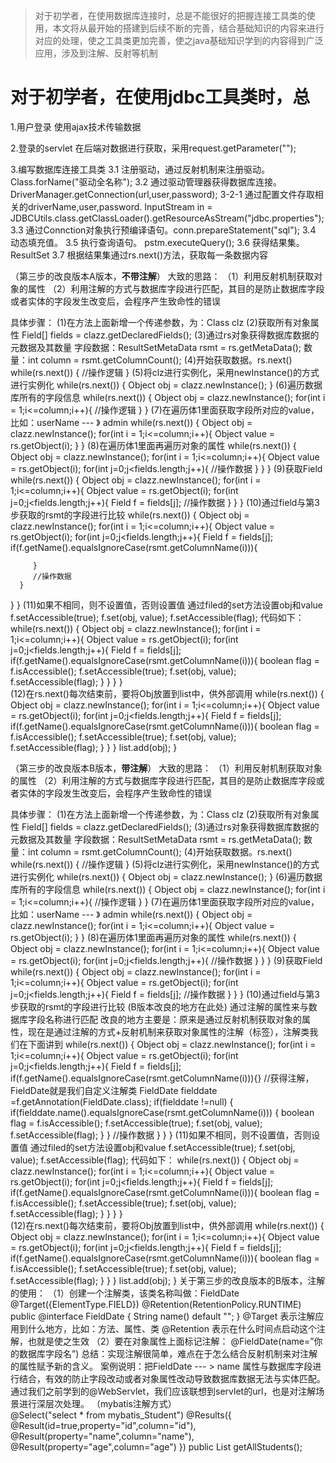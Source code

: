 >对于初学者，在使用数据库连接时，总是不能很好的把握连接工具类的使用，本文将从最开始的搭建到后续不断的完善，结合基础知识的内容来进行对应的处理，使之工具类更加完善，使之java基础知识学到的内容得到广泛应用，涉及到注解、反射等机制
# 对于初学者，在使用jdbc工具类时，总
1.用户登录
使用ajax技术传输数据

2.登录的servlet
在后端对数据进行获取，采用request.getParameter("");

<!--
  以下步骤表示最原始的写法
 存在的不足有：（1）方法不能够完全通用，第一个参数无法动态传输，在此基础经过改良，传递了Map<String,Object> ma进来，里面存放的是需要填充的值
                             （2）对rs返回的值不能方便、快速的去进行处理
综上原因，我们开始改良这个数据库工具类 
-->
3.编写数据库连接工具类
  3.1 注册驱动，通过反射机制来注册驱动。Class.forName("驱动全名称");
  3.2 通过驱动管理器获得数据库连接。DriverManager.getConnection(url,user,password);
    3-2-1 通过配置文件存取相关的driverName,user,password.
          InputStream in = JDBCUtils.class.getClassLoader().getResourceAsStream("jdbc.properties");
  3.3 通过Connction对象执行预编译语句。conn.prepareStatement("sql");
  3.4 动态填充值。
  3.5 执行查询语句。 pstm.executeQuery();
  3.6 获得结果集。ResultSet
  3.7 根据结果集通过rs.next()方法，获取每一条数据内容
  
（第三步的改良版本A版本，**不带注解**）
大致的思路：
（1）利用反射机制获取对象的属性
（2）利用注解的方式与数据库字段进行匹配，其目的是防止数据库字段或者实体的字段发生改变后，会程序产生致命性的错误

具体步骤：
(1)在方法上面新增一个传递参数，为：Class clz
(2)获取所有对象属性
Field[] fields = clazz.getDeclaredFields();
(3)通过rs对象获得数据库数据的元数据及其数量
        字段数据：ResultSetMetaData rsmt = rs.getMetaData();
        数量：int column = rsmt.getColumnCount();
(4)开始获取数据。rs.next()
while(rs.next()) {
   //操作逻辑
}
(5)将clz进行实例化，采用newInstance()的方式进行实例化
while(rs.next()) {
   Object obj = clazz.newInstance();
}
(6)遍历数据库所有的字段信息
while(rs.next()) {
   Object obj = clazz.newInstance();
   for(int i = 1;i<=column;i++){
      //操作逻辑
   }
}
(7)在遍历体1里面获取字段所对应的value，比如：userName --- 》 admin
while(rs.next()) {
   Object obj = clazz.newInstance();
   for(int i = 1;i<=column;i++){
      Object value = rs.getObject(i);
   }
}
(8)在遍历体1里面再遍历对象的属性
while(rs.next()) {
   Object obj = clazz.newInstance();
   for(int i = 1;i<=column;i++){
      Object value = rs.getObject(i);
      for(int j=0;j<fields.length;j++){
         //操作数据
      }
   }
}
(9)获取Field
while(rs.next()) {
   Object obj = clazz.newInstance();
   for(int i = 1;i<=column;i++){
      Object value = rs.getObject(i);
      for(int j=0;j<fields.length;j++){
         Field f = fields[j];
         //操作数据
      }
   }
}
(10)通过field与第3步获取的rsmt的字段进行比较
while(rs.next()) {
   Object obj = clazz.newInstance();
   for(int i = 1;i<=column;i++){
      Object value = rs.getObject(i);
      for(int j=0;j<fields.length;j++){
         Field f = fields[j];
         if(f.getName().equalsIgnoreCase(rsmt.getColumnName(i))){
         
         }
         //操作数据
      }
   }
}
(11)如果不相同，则不设置值，否则设置值
              通过filed的set方法设置obj和value
     f.setAccessible(true);
	 f.set(obj, value);
	 f.setAccessible(flag); 
  代码如下：
while(rs.next()) {
   Object obj = clazz.newInstance();
   for(int i = 1;i<=column;i++){
      Object value = rs.getObject(i);
      for(int j=0;j<fields.length;j++){
         Field f = fields[j];
         if(f.getName().equalsIgnoreCase(rsmt.getColumnName(i))){
            boolean flag = f.isAccessible();
	        f.setAccessible(true);
	        f.set(obj, value);
	        f.setAccessible(flag);
         }
      }
   }
}      
 (12)在rs.next()每次结束前，要将Obj放置到list中，供外部调用
 while(rs.next()) {
   Object obj = clazz.newInstance();
   for(int i = 1;i<=column;i++){
      Object value = rs.getObject(i);
      for(int j=0;j<fields.length;j++){
         Field f = fields[j];
         if(f.getName().equalsIgnoreCase(rsmt.getColumnName(i))){
            boolean flag = f.isAccessible();
	        f.setAccessible(true);
	        f.set(obj, value);
	        f.setAccessible(flag);
         }
      }
   }
   list.add(obj);
}

（第三步的改良版本B版本，**带注解**）
大致的思路：
（1）利用反射机制获取对象的属性
（2）利用注解的方式与数据库字段进行匹配，其目的是防止数据库字段或者实体的字段发生改变后，会程序产生致命性的错误

具体步骤：
(1)在方法上面新增一个传递参数，为：Class clz
(2)获取所有对象属性
Field[] fields = clazz.getDeclaredFields();
(3)通过rs对象获得数据库数据的元数据及其数量
        字段数据：ResultSetMetaData rsmt = rs.getMetaData();
        数量：int column = rsmt.getColumnCount();
(4)开始获取数据。rs.next()
while(rs.next()) {
   //操作逻辑
}
(5)将clz进行实例化，采用newInstance()的方式进行实例化
while(rs.next()) {
   Object obj = clazz.newInstance();
}
(6)遍历数据库所有的字段信息
while(rs.next()) {
   Object obj = clazz.newInstance();
   for(int i = 1;i<=column;i++){
      //操作逻辑
   }
}
(7)在遍历体1里面获取字段所对应的value，比如：userName --- 》 admin
while(rs.next()) {
   Object obj = clazz.newInstance();
   for(int i = 1;i<=column;i++){
      Object value = rs.getObject(i);
   }
}
(8)在遍历体1里面再遍历对象的属性
while(rs.next()) {
   Object obj = clazz.newInstance();
   for(int i = 1;i<=column;i++){
      Object value = rs.getObject(i);
      for(int j=0;j<fields.length;j++){
         //操作数据
      }
   }
}
(9)获取Field
while(rs.next()) {
   Object obj = clazz.newInstance();
   for(int i = 1;i<=column;i++){
      Object value = rs.getObject(i);
      for(int j=0;j<fields.length;j++){
         Field f = fields[j];
         //操作数据
      }
   }
}
(10)通过field与第3步获取的rsmt的字段进行比较  (B版本改良的地方在此处)
通过注解的属性来与数据库字段名称进行匹配
改良的地方主要是：原来是通过反射机制获取对象的属性，现在是通过注解的方式+反射机制来获取对象属性的注解（标签），注解类我们在下面讲到
while(rs.next()) {
   Object obj = clazz.newInstance();
   for(int i = 1;i<=column;i++){
      Object value = rs.getObject(i);
      for(int j=0;j<fields.length;j++){
         Field f = fields[j];
         if(f.getName().equalsIgnoreCase(rsmt.getColumnName(i))){}
        //获得注解， FieldDate就是我们自定义注解类
FieldDate fielddate =f.getAnnotation(FieldDate.class);
if(fielddate !=null) {
               	if(fielddate.name().equalsIgnoreCase(rsmt.getColumnName(i))) {
		      boolean flag = f.isAccessible();
		      f.setAccessible(true);
		      f.set(obj, value);
		      f.setAccessible(flag);
		 }
}
         //操作数据
      }
   }
}
(11)如果不相同，则不设置值，否则设置值
              通过filed的set方法设置obj和value
     f.setAccessible(true);
	 f.set(obj, value);
	 f.setAccessible(flag); 
  代码如下：
while(rs.next()) {
   Object obj = clazz.newInstance();
   for(int i = 1;i<=column;i++){
      Object value = rs.getObject(i);
      for(int j=0;j<fields.length;j++){
         Field f = fields[j];
         if(f.getName().equalsIgnoreCase(rsmt.getColumnName(i))){
            boolean flag = f.isAccessible();
	        f.setAccessible(true);
	        f.set(obj, value);
	        f.setAccessible(flag);
         }
      }
   }
}      
 (12)在rs.next()每次结束前，要将Obj放置到list中，供外部调用
 while(rs.next()) {
   Object obj = clazz.newInstance();
   for(int i = 1;i<=column;i++){
      Object value = rs.getObject(i);
      for(int j=0;j<fields.length;j++){
         Field f = fields[j];
         if(f.getName().equalsIgnoreCase(rsmt.getColumnName(i))){
            boolean flag = f.isAccessible();
	        f.setAccessible(true);
	        f.set(obj, value);
	        f.setAccessible(flag);
         }
      }
   }
   list.add(obj);
}
关于第三步的改良版本的B版本，注解的使用：
（1）创建一个注解类，该类名称叫做：FieldDate
@Target({ElementType.FIELD})
@Retention(RetentionPolicy.RUNTIME)
public @interface FieldDate {
	 String name() default "";
}
 @Target 表示注解应用到什么地方，比如：方法、属性、类
 @Retention 表示在什么时间点启动这个注解，也就是使之生效
（2）要在对象属性上面标记注解： @FieldDate(name=”你的数据库字段名”)
总结：实现注解很简单，难点在于怎么结合反射机制来对注解的属性赋予新的含义。
案例说明：把FieldDate --- > name 属性与数据库字段进行结合，有效的防止字段改动或者对象属性改动导致数据库数据无法与实体匹配。通过我们之前学到的@WebServlet，我们应该联想到servlet的url，也是对注解场景进行深层次处理。
（mybatis注解方式）	
@Select("select * from mybatis_Student")
	@Results({
		@Result(id=true,property="id",column="id"),
		@Result(property="name",column="name"),
		@Result(property="age",column="age")
	})
	public List<Student> getAllStudents();
